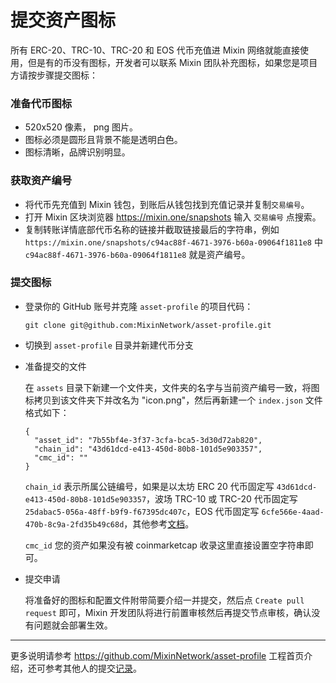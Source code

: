 # 提交资产图标

所有 ERC-20、TRC-10、TRC-20 和 EOS 代币充值进 Mixin 网络就能直接使用，但是有的币没有图标，开发者可以联系 Mixin 团队补充图标，如果您是项目方请按步骤提交图标：

### 准备代币图标
  
- 520x520 像素， png 图片。
- 图标必须是圆形且背景不能是透明白色。
- 图标清晰，品牌识别明显。

### 获取资产编号

- 将代币先充值到 Mixin 钱包，到账后从钱包找到充值记录并复制`交易编号`。
- 打开 Mixin 区块浏览器 https://mixin.one/snapshots 输入 `交易编号` 点搜索。
- 复制转账详情底部代币名称的链接并截取链接最后的字符串，例如 `https://mixin.one/snapshots/c94ac88f-4671-3976-b60a-09064f1811e8` 中 `c94ac88f-4671-3976-b60a-09064f1811e8` 就是资产编号。

### 提交图标

- 登录你的 GitHub 账号并克隆 `asset-profile` 的项目代码：

  `git clone git@github.com:MixinNetwork/asset-profile.git`

- 切换到 `asset-profile` 目录并新建代币分支

- 准备提交的文件
  
  在 `assets` 目录下新建一个文件夹，文件夹的名字与当前资产编号一致，将图标拷贝到该文件夹下并改名为 "icon.png"，然后再新建一个 `index.json` 文件格式如下：

  ```
  {
    "asset_id": "7b55bf4e-3f37-3cfa-bca5-3d30d72ab820",
    "chain_id": "43d61dcd-e413-450d-80b8-101d5e903357",
    "cmc_id": ""
  }
  ```

  `chain_id` 表示所属公链编号，如果是以太坊 ERC 20 代币固定写 `43d61dcd-e413-450d-80b8-101d5e903357`，波场 TRC-10 或 TRC-20 代币固定写 `25dabac5-056a-48ff-b9f9-f67395dc407c`，EOS 代币固定写 `6cfe566e-4aad-470b-8c9a-2fd35b49c68d`，其他参考[文档](../concepts/chain)。

  `cmc_id` 您的资产如果没有被 coinmarketcap 收录这里直接设置空字符串即可。 

- 提交申请

  将准备好的图标和配置文件附带简要介绍一并提交，然后点 `Create pull request` 即可，Mixin 开发团队将进行前置审核然后再提交节点审核，确认没有问题就会部署生效。

---
更多说明请参考 https://github.com/MixinNetwork/asset-profile 工程首页介绍，还可参考其他人的提交[记录](https://github.com/MixinNetwork/asset-profile/commit/37c50161cbb0d9cdfd2387b1adb5837a601260a6)。

